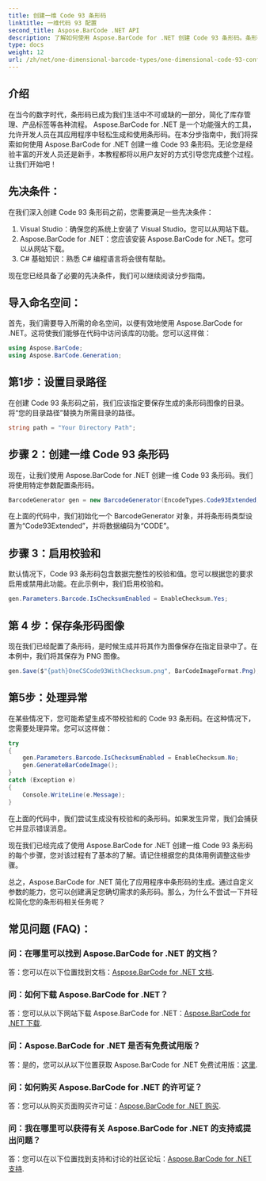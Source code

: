 ```yaml
---
title: 创建一维 Code 93 条形码
linktitle: 一维代码 93 配置
second_title: Aspose.BarCode .NET API
description: 了解如何使用 Aspose.BarCode for .NET 创建 Code 93 条形码。条形码生成的分步指南。
type: docs
weight: 12
url: /zh/net/one-dimensional-barcode-types/one-dimensional-code-93-configuration/
---
```


## 介绍

在当今的数字时代，条形码已成为我们生活中不可或缺的一部分，简化了库存管理、产品标签等各种流程。 Aspose.BarCode for .NET 是一个功能强大的工具，允许开发人员在其应用程序中轻松生成和使用条形码。在本分步指南中，我们将探索如何使用 Aspose.BarCode for .NET 创建一维 Code 93 条形码。无论您是经验丰富的开发人员还是新手，本教程都将以用户友好的方式引导您完成整个过程。让我们开始吧！

## 先决条件：

在我们深入创建 Code 93 条形码之前，您需要满足一些先决条件：
1. Visual Studio：确保您的系统上安装了 Visual Studio。您可以从网站下载。
2. Aspose.BarCode for .NET：您应该安装 Aspose.BarCode for .NET。您可以从网站下载。
3. C# 基础知识：熟悉 C# 编程语言将会很有帮助。

现在您已经具备了必要的先决条件，我们可以继续阅读分步指南。

## 导入命名空间：

首先，我们需要导入所需的命名空间，以便有效地使用 Aspose.BarCode for .NET。这将使我们能够在代码中访问该库的功能。您可以这样做：

```csharp
using Aspose.BarCode;
using Aspose.BarCode.Generation;
```

## 第1步：设置目录路径

在创建 Code 93 条形码之前，我们应该指定要保存生成的条形码图像的目录。将“您的目录路径”替换为所需目录的路径。

```csharp
string path = "Your Directory Path";
```

## 步骤 2：创建一维 Code 93 条形码

现在，让我们使用 Aspose.BarCode for .NET 创建一维 Code 93 条形码。我们将使用特定参数配置条形码。

```csharp
BarcodeGenerator gen = new BarcodeGenerator(EncodeTypes.Code93Extended, "CODE");
```

在上面的代码中，我们初始化一个 BarcodeGenerator 对象，并将条形码类型设置为“Code93Extended”，并将数据编码为“CODE”。

## 步骤 3：启用校验和

默认情况下，Code 93 条形码包含数据完整性的校验和值。您可以根据您的要求启用或禁用此功能。在此示例中，我们启用校验和。

```csharp
gen.Parameters.Barcode.IsChecksumEnabled = EnableChecksum.Yes;
```

## 第 4 步：保存条形码图像

现在我们已经配置了条形码，是时候生成并将其作为图像保存在指定目录中了。在本例中，我们将其保存为 PNG 图像。

```csharp
gen.Save($"{path}OneCSCode93WithChecksum.png", BarCodeImageFormat.Png);
```

## 第5步：处理异常

在某些情况下，您可能希望生成不带校验和的 Code 93 条形码。在这种情况下，您需要处理异常。您可以这样做：

```csharp
try
{
    gen.Parameters.Barcode.IsChecksumEnabled = EnableChecksum.No;
    gen.GenerateBarCodeImage();
}
catch (Exception e)
{
    Console.WriteLine(e.Message);
}
```

在上面的代码中，我们尝试生成没有校验和的条形码。如果发生异常，我们会捕获它并显示错误消息。

现在我们已经完成了使用 Aspose.BarCode for .NET 创建一维 Code 93 条形码的每个步骤，您对该过程有了基本的了解。请记住根据您的具体用例调整这些步骤。

总之，Aspose.BarCode for .NET 简化了应用程序中条形码的生成。通过自定义参数的能力，您可以创建满足您确切需求的条形码。那么，为什么不尝试一下并轻松简化您的条形码相关任务呢？

## 常见问题 (FAQ)：

### 问：在哪里可以找到 Aspose.BarCode for .NET 的文档？
答：您可以在以下位置找到文档：[Aspose.BarCode for .NET 文档](https://reference.aspose.com/barcode/net/).

### 问：如何下载 Aspose.BarCode for .NET？
答：您可以从以下网站下载 Aspose.BarCode for .NET：[Aspose.BarCode for .NET 下载](https://releases.aspose.com/barcode/net/).

### 问：Aspose.BarCode for .NET 是否有免费试用版？
答：是的，您可以从以下位置获取 Aspose.BarCode for .NET 免费试用版：[这里](https://releases.aspose.com/).

### 问：如何购买 Aspose.BarCode for .NET 的许可证？
答：您可以从购买页面购买许可证：[Aspose.BarCode for .NET 购买](https://purchase.aspose.com/buy).

### 问：我在哪里可以获得有关 Aspose.BarCode for .NET 的支持或提出问题？
答：您可以在以下位置找到支持和讨论的社区论坛：[Aspose.BarCode for .NET 支持](https://forum.aspose.com/c/barcode/13).
